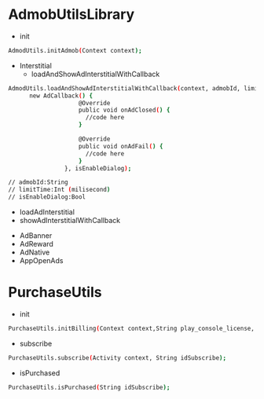 # AdmobUtilsLibrary
- init
```bash
AdmodUtils.initAdmob(Context context);
```
- Interstitial
  + loadAndShowAdInterstitialWithCallback

```bash 
AdmodUtils.loadAndShowAdInterstitialWithCallback(context, admobId, limitTime, 
      new AdCallback() {
                    @Override
                    public void onAdClosed() {
                      //code here
                    }

                    @Override
                    public void onAdFail() {
                      //code here
                    }
                }, isEnableDialog);

// admobId:String
// limitTime:Int (milisecond)
// isEnableDialog:Bool 
```
  + loadAdInterstitial
  + showAdInterstitialWithCallback
- AdBanner
- AdReward
- AdNative
- AppOpenAds
# PurchaseUtils
- init
```bash
PurchaseUtils.initBilling(Context context,String play_console_license, String idSubscribe);
```
- subscribe
```bash
PurchaseUtils.subscribe(Activity context, String idSubscribe);
```
- isPurchased
```bash
PurchaseUtils.isPurchased(String idSubscribe);
```
